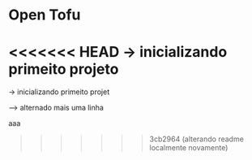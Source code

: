 # Open Tofu
<<<<<<< HEAD
-> inicializando primeito projeto
=======
-> inicializando primeito projet

--> alternado mais uma linha

aaa
>>>>>>> 3cb2964 (alterando readme localmente novamente)

